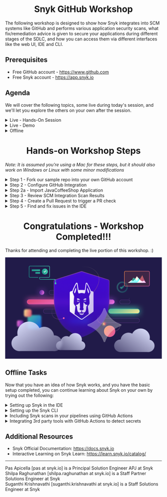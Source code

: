 <h1 align="center">Snyk GitHub Workshop</h1>

The following workshop is designed to show how Snyk integrates into SCM systems like GitHub and performs various application security scans, what fix/remediation advice is given to secure your applications during different stages of the SDLC, and how you can access them via different interfaces like the web UI, IDE and CLI.

## Prerequisites

* Free GitHub account - https://www.github.com
* Free Snyk account  - https://app.snyk.io 

## Agenda

We will cover the following topics, some live during today's session, and we'll let you explore the others on your own after the session.

<details>
  <summary>Live - Hands-On Session</summary>
  
- [ ] Setting up the SCM integration between GitHub and Snyk
- [ ] Importing a repo into Snyk and scanning in via the SCM integration
- [ ] Opening a PR to fix a Snyk Open Source vulnerability
- [ ] Running Snyk in Codespaces to check out the IDE experience 
    
</details>

<details>
  <summary>Live - Demo</summary>
  
- [ ] Detecting and suggesting fixes for transitive dependencies via the IDE
- [ ] [_Enterprise-only_] Fix Code issues in the IDE using DeepCode AI Fix
- [ ] Prioritization using Risk scores
- [ ] [_Enterprise-only_] Using `Reachability` as an additional parameter to determine risk
- [ ] [_Enterprise-only_] Reporting to provide visibility and facilitate collaboration between Security and Dev teams
- [ ] [_Enterprise-only_] Creating an inventory of code-based assets and setting up policies for security coverage
- [ ] [_Enterprise-only_] Run-time based risk factors to provide better risk assessment for prioritization
    
</details>

<details>
  <summary>Offline</summary>

- [ ] Set up the Snyk Extension in the IDE
- [ ] Set up the Snyk CLI locally
- [ ] Include Snyk scans in your CI/CD pipelines
- [ ] Integrate 3rd party tools like Nightfall AI, GitLeaks, and TruffleHog using GitHub Actions to detect secrets
    
</details>

<h1 align="center">Hands-on Workshop Steps</h1>

_Note: It is assumed you're using a Mac for these steps, but it should also work on Windows or Linux with some minor modifications_

<details>
<summary>Step 1 - Fork our sample repo into your own GitHub account</summary>

#### Sign in to your GitHub account

* Navigate to the following GitHub repo - https://github.com/boosef-snyk/JavaCoffeeShop
* Click on the "**Fork**" button
* Check the "**Owner**" field on the next page to ensure you are forking this repo to your personal GitHub account
* Click done

![](images/GH-workshop-1.png)

</details> 

<details>
<summary>Step 2 - Configure GitHub Integration</summary>

_NOTE: You may have already setup the GitHub integration on Snyk; in that case, go ahead and skip this step_

#### Login to https://app.snyk.io

* Sign up if you haven't already using your existing Google / GitHub / Bitbucket / Azure AD / Docker account
* Use the guided flow to set up the GitHub integration and grant Snyk access to all your public repos
* In Step 3 of the guided flow, you can select and import only the forked repo into Snyk 

![](images/GH-workshop-8.png)

* If you skipped the guided flow, navigate to Integrations -> Source Control -> GitHub

![](images/GH-workshop-5.png)

* Fill in your account credentials to connect your GitHub Account (if prompted).
* Now let's enable Code Scanning - you do that as follows:
  * Select Settings -> Snyk Code -> set "Enable Snyk Code" -> Save Changes

![](images/GH-workshop-3.png)

* Similarly, let's enable IaC Scanning - you do that as follows:
  * Select Settings -> Snyk IaC -> Enable "Detect Configuration files" -> Save Changes

![](images/GH-workshop-9.png)

</details> 

<details>
<summary>Step 2a - Import JavaCoffeeShop Application</summary>

#### Optional

_You can skip this if you followed the guided flow in the previous step._

* Now that Snyk is connected to your GitHub Account, import the repo into Snyk as a Project.
* Navigate to Projects menu option
* Click "**Add Project**" then select "**GitHub**"
* Click on the repo you forked
* The import should take about 3 minutes or so

![](images/GH-workshop-4-2.png)

</details>

<details>
<summary>Step 3 - Review SCM Integration Scan Results</summary>

* Once the import has completed, when you navigate to your Projects tab (from the sidebar), you should see something like this:

![](images/GH-workshop-4.png)

* Let's go ahead and click on pom.xml
* Here you will see all vulnerabilities including a dependency tree of where the vulnerabilities exist, with transitive dependencies also listed 

![](images/GH-workshop-6.png)

![](images/GH-workshop-7.png)

</details> 

<details>
<summary>Step 4 - Create a Pull Request to trigger a PR check</summary>

#### Navigate back to the list of Issues in the pom.xml

* Let's select an issue with a fix available (you should see a green button saying 'Fix this vulnerability')
* Search for "com.thoughtworks.xstream:xstream" and select the RCE vulnerability

![](images/GH-workshop-10.png)
  
* Click on the **Fix this vulnerability** button, and select the option to open a new PR on the next page (you'll need to scroll to the bottom of the page)
* This should take you to a new pull request that has been created in the JavaCoffeeShop repo

![](images/GH-workshop-12.png)

* Scroll to the bottom and you will see the `code/snyk`, `security/snyk`, and `license/snyk` checks running - congratulations, your SCM integration is working as expected!

![](images/GH-workshop-13.png)

* Once the tests complete running, you can click on the "**Details**" button next to them to view the scan report in the Snyk UI  

</details>

<details>
<summary>Step 5 - Find and fix issues in the IDE</summary> 

#### Switch to the Code section of your repository now 

* We are going to use Codespaces for this section of the workshop. Click on the green '**Code**' button and then '**Create codespace on main**"

![](images/GH-workshop-14.png)

* It will take anywhere between 2-5 minutes for the codespace to spin up and be fully set up. When you see the Snyk logo on the Extensions bar on the left, and status messages popping up on the right side of your screen, it is ready. You will be asked to grant **Workspace Trust**, click on OK. 

![](images/GH-workshop-15.png)

* While waiting, switch to your Snyk dashboard, first click on your name in the bottom left of the sidebar, and then '**Account Settings**'
* Under '**General Settings**' you should see a field under '**API Token**' - create your API key and copy it

![](images/GH-workshop-19.png)

* If your Codespace is now ready, open the Command Palette (same as in VS Code - Cmd + Shift + P on Mac; Ctrl + Shift + P on Windows) and type `Snyk`
* Click on "**Snyk: Set Token**" and paste the copied API key when prompted

![](images/GH-workshop-16.png)

* You'll see the Snyk extension expand on the left if authentication is successful

![](images/GH-workshop-17.png)

* Click the "**Rescan**" button in the Snyk extension panel to start the scans - moving forward, scans will run automatically whenever you save changes. If you see the extension panel refresh and populate with results like in the image below, congratultions, you have set Snyk up in the IDE successfully!

![](images/GH-workshop-18_new.png)

</details> 

<h1 align="center">Congratulations - Workshop Completed!!!</h1>

Thanks for attending and completing the live portion of this workshop. :) 

![](images/snyk-logo.png)

## Offline Tasks

Now that you have an idea of how Snyk works, and you have the basic setup completed, you can continue learning about Snyk on your own by trying out the following:

<details>
  <summary>Setting up Snyk in the IDE</summary>

  #### This will help you set up Snyk in an IDE of your choice

  * Instructions for installing the Snyk extension on your local IDE are available [here](https://docs.snyk.io/scm-ide-and-ci-cd-integrations/snyk-ide-plugins-and-extensions)
  * If you're using VS Code, the steps involved will be almost identical to what we did during the lab using Codespaces 
</details>

<details>
  <summary>Setting up the Snyk CLI</summary>

  #### This will help you set up Snyk on your local machine 

  * Follow the intructions [here](https://docs.snyk.io/snyk-cli/getting-started-with-the-snyk-cli#install-the-snyk-cli-and-authenticate-your-machine) to install the Snyk CLI on your machine, complete authentication, and run scans locally using the commands provided in the documentation 
</details>

<details>
  <summary>Including Snyk scans in your pipelines using GitHub Actions</summary>

  #### You can run all Snyk scans in your pipelines by first installing the CLI on your runner, and then running the same commands you previously used while using the CLI locally in the previous step
  
  * The repo you forked earlier has GitHub Actions workflows set up to run [Snyk Open Source](https://github.com/boosef-snyk/JavaCoffeeShop/blob/main/.github/workflows/snyk-os.yml) and [Snyk Code](https://github.com/boosef-snyk/JavaCoffeeShop/blob/main/.github/workflows/snyk-code.yml) scans as a part of your CI/CD pipelines.
    * By default, GitHub disables the GitHub Action workflows in forked repositories. To enable GitHub Actions in the repo, click the Actions tab of your forked repository and click "I understand my workflows, go ahead and enable them."
   
    ![image](https://github.com/user-attachments/assets/045b732b-0bcb-4840-bd31-210a90c5fa45)
  * If you use a different CI/CD tool, please refer to some of the sample files we have [here](https://github.com/snyk-labs/snyk-cicd-integration-examples/) 
  
</details>

<details>
  <summary>Integrating 3rd party tools with GitHub Actions to detect secrets</summary>
  <details>
    <summary>Nightfall AI</summary>

  #### Setting up a Nightfall AI account and integrating Secret Scanning in your pipelines
  
  * Sign up for a free Nightfall API account to get your API key [here](https://nightfall.ai/api)
  * The forked repo has Nightfall AI scans set up using GitHub Actions (yml [here](https://github.com/boosef-snyk/JavaCoffeeShop/blob/main/.github/workflows/nightfalldlp.yml)) - you can add commits / open PRs committing secrets to the main branch to test it out 
  * If you'd like to create your own policies / workflows, detailed setup instructions are available [here](https://github.com/nightfallai/nightfall_dlp_action?tab=readme-ov-file)
    
  </details>
  <details>
    <summary>GitLeaks</summary>

  #### Setting up GitLeaks and integrating Secret Scanning in your pipelines

  * Gitleaks is an open source project and you can set up scans without creating an account
  * The forked repo has Gitleaks scans set up using GitHub Actions (yml [here](https://github.com/boosef-snyk/JavaCoffeeShop/blob/main/.github/workflows/gitleaks.yml)) - you can add commits / open PRs committing secrets to the main branch to test it out 
  * If you'd like to create your own configuration, set up pre-commit hooks etc. detailed instructions are available [here](https://github.com/gitleaks/gitleaks)
    
  </details>
  <details>
    <summary>TruffleHog</summary>

  #### Setting up a TruffleHog account and integrating Secret Scanning in your pipelines
 
  * TruffleHog is an open source project and you can set up scans without creating an account; there is also an Enterprise offering 
  * The forked repo has TruffleHog scans set up using GitHub Actions (yml [here](https://github.com/boosef-snyk/JavaCoffeeShop/blob/main/.github/workflows/trufflehog.yml)) - you can add commits / open PRs committing secrets to the main branch to test it out 
  * If you'd like to create your own configuration, set up secret scanning for other assets like S3 buckets, Docker Images, Elasticsearch clusters etc. detailed instructions are available [here](https://github.com/trufflesecurity/trufflehog)
    
  </details>
</details>

## Additional Resources

  * Snyk Official Documentation: https://docs.snyk.io
  * Interactive Learning on Snyk Learn: https://learn.snyk.io/catalog/

<hr />

Pas Apicella [pas at snyk.io] is a Principal Solution Engineer APJ at Snyk <br />
Shilpa Raghunathan [shilpa.raghunathan at snyk.io] is a Staff Partner Solutions Engineer at Snyk <br />
Suganthi Krishnavathi [suganthi.krishnavathi at snyk.io] is a Staff Solutions Engineer at Snyk <br />
